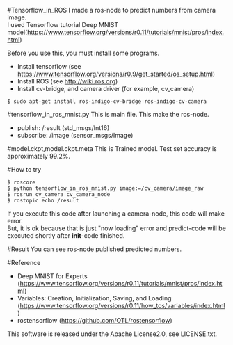 #Tensorflow_in_ROS
I made a ros-node to predict numbers from camera image.  
I used Tensorflow tutorial Deep MNIST model(https://www.tensorflow.org/versions/r0.11/tutorials/mnist/pros/index.html)

Before you use this, you must install some programs.

* Install tensorflow (see https://www.tensorflow.org/versions/r0.9/get_started/os_setup.html)  
* Install ROS (see http://wiki.ros.org)  
* Install cv-bridge, and camera driver (for example, cv_camera)  

`$ sudo apt-get install ros-indigo-cv-bridge ros-indigo-cv-camera`

#tensorflow_in_ros_mnist.py
This is main file. This make the ros-node.

* publish: /result (std_msgs/Int16)
* subscribe: /image (sensor_msgs/Image)

#model.ckpt,model.ckpt.meta
This is Trained model.
Test set accuracy is approximately 99.2%.

#How to try

`$ roscore`  
`$ python tensorflow_in_ros_mnist.py image:=/cv_camera/image_raw`  
`$ rosrun cv_camera cv_camera_node`  
`$ rostopic echo /result`  

If you execute this code after launching a camera-node, this code will make error.  
But, it is ok because that is just "now loading" error and predict-code will be executed shortly after __init__-code finished.

#Result
You can see ros-node published predicted numbers.

#Reference
* Deep MNIST for Experts (https://www.tensorflow.org/versions/r0.11/tutorials/mnist/pros/index.html)  
* Variables: Creation, Initialization, Saving, and Loading (https://www.tensorflow.org/versions/r0.11/how_tos/variables/index.html)  
* rostensorflow (https://github.com/OTL/rostensorflow)

This software is released under the Apache License2.0, see LICENSE.txt.
